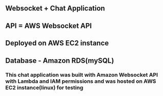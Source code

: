 ## Websocket + Chat Application 
## API = AWS Websocket API
## Deployed on AWS EC2 instance 
## Database  - Amazon RDS(mySQL)

### This chat application was built with Amazon Websocket API with Lambda and IAM permissions and was hosted on AWS EC2 instance(linux) for testing